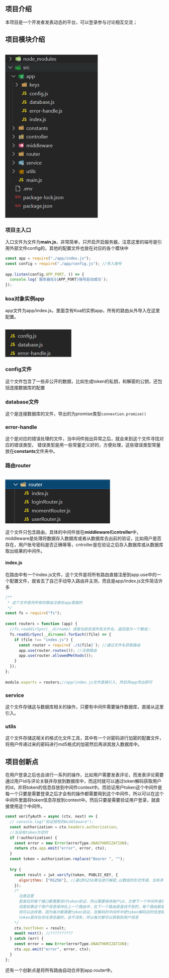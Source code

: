 ## 项目介绍

本项目是一个开发者发表动态的平台，可以登录参与讨论相互交流；

## 项目模块介绍

<br>![image-20211118205807767](image-20211118205807767.png)

### 项目主入口

入口文件为文件为**main.js**，非常简单，只开启开启服务器，注意这里的端号是引用外部文件config的，其他的配置文件也放在对应的各个模块中

```js
const app = require("./app/index.js");
const config = require("./app/config.js"); //导入端号

app.listen(config.APP_PORT, () => {
  console.log(`服务器在${APP_PORT}端号启动成功`);
});
```

### koa对象实例app

app文件为app/index.js，里面含有Koa的实例app，所有的路由从外导入在这里配置。

<br>![image-20211118210616515](image-20211118210616515.png)

### config文件

这个文件包含了一些非公开的数据，比如生成token的私钥，和解密的公钥，还包括连接数据库的配置

### database文件

这个是连接数据库的文件，导出的为promise类型`connextion.promise()`

### error-handle

这个是对应的错误处理的文件，当中间件抛出异常之后，就会来到这个文件寻找对应的错误类型，
错误类型是用一些常量定义好的，方便处理，这些错误类型常量放在**constants**文件夹中。

### 路由router

<br>![image-20211118211458282](image-20211118211458282.png)

这个文件只包含路由，具体的中间件放在**middleware**和**cntroller**中，middleware是处理将数据存入数据库或者从数据库去出前的验证，比如用户是否存在，用户账号密码是否正确等等，cntroller是在验证之后存入数据库或从数据库取出结果的中间件。

#### index.js

在路由中有一个index.js文件，这个文件是将所有路由直接注册到app.use中的一个配置文件，就省去了自己手动导入路由并主测，而且是app/index.js文件简洁许多

```js
/**
 * 这个文件是将所有的路由注册在app里面的
 */
const fs = require("fs");

const routers = function (app) {
  //fs.readdirSync(__dirname) 读取当前目录所有文件名，返回值为一个数组；
  fs.readdirSync(__dirname).forEach((file) => {
    if (file !== "index.js") {
      const router = require(`./${file}`); //通过文件名获取路由
      app.use(router.routes()); //注册路由
      app.use(router.allowedMethods());
    }
  });
};

module.exports = routers;//app/index.js文件直接引入，然后将app传出即可
```

### **service**

这个文件存储这与数据库相关的操作，只要有中间件需要操作数据库，直接从这里引入。

### utils

这个文件存储这相关的格式化文件工具，其中有一个对密码进行加密的配置文件，将用户传递过来的密码进行md5格式的加密然后再讲其放入数据库中。

## 项目创新点

在用户登录之后也会进行一系列的操作，比如用户需要发表评论，而发表评论需要通过用户id与评论关联并存放到数据库中，而这时就可以通过token解码获取用户的id，并将token的信息存放到中间件context中。而验证用户token这个中间件是每一个只要是需要登录之后才会有的操作都需要用到这个中间件，所以可以在这个中间件里面将token信息存放到context中。然后只要是需要验证用户登录，就直接使用这个中间件。

```js
const verifyAuth = async (ctx, next) => {
  // console.log("验证授权的middleware");
  const authorization = ctx.headers.authorization;
  //当没有token为空时
  if (!authorization) {
    const error = new Error(errorType.UNAUTHORIZATION);
    return ctx.app.emit("error", error, ctx);
  }
  const token = authorization.replace("Bearer ", "");

  try {
    const result = jwt.verify(token, PUBLIC_KEY, {
      algorithms: ["RS256"], //通过RS256算法进行解密,以数组的形式传递，当有多个算法时，如果第一个算法解密不成功，会接着使用下一个算法进行解密。
    });
    /* 
      注意这里
      登录后的每个接口都需要进行token验证，所以需要保持用户id，方便下一个中间件查找
      但是如果这个用户信息保持在上一个路由中，在下一个路由是查找不到的，每个路由都是单独的；
      但可以这样做，因为每次都需要token验证，在解码的中间件中把token解码后的信息赋值给textToken，
      token是存在存在游览器的，会不消失，所以每次都可以获取到用户信息
    */
    ctx.textToken = result;
    await next(); //??????????
  } catch (err) {
    const error = new Error(errorType.UNAUTHORIZATION);
    ctx.app.emit("error", error, ctx);
  }
};
```

还有一个创新点是将所有路由自动合并到app.router中。